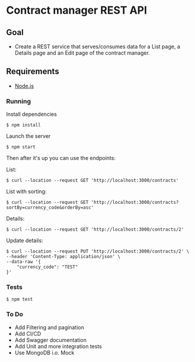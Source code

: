 # Contract manager REST API #

## Goal ##

+ Create a REST service that serves/consumes data for a List page, 
  a Details page and an Edit page of the contract manager.

## Requirements

* [Node.js][nodejs]

### Running

Install dependencies

```shell script
$ npm install
```

Launch the server

```shell script
$ npm start
```

Then after it's up you can use the endpoints:

List:
```shell script
$ curl --location --request GET 'http://localhost:3000/contracts'
```
List with sorting:
```shell script
$ curl --location --request GET 'http://localhost:3000/contracts?sortBy=currency_code&orderBy=asc'
```
Details:
```shell script
$ curl --location --request GET 'http://localhost:3000/contracts/2'
```
Update details:
```shell script
$ curl --location --request PUT 'http://localhost:3000/contracts/2' \
--header 'Content-Type: application/json' \
--data-raw '{
    "currency_code": "TEST"
}'
```

### Tests

```shell script
$ npm test
```

### To Do

* Add Filtering and pagination
* Add CI/CD
* Add Swagger documentation
* Add Unit and more integration tests
* Use MongoDB i.o. Mock

[nodejs]: https://nodejs.org/en/download/